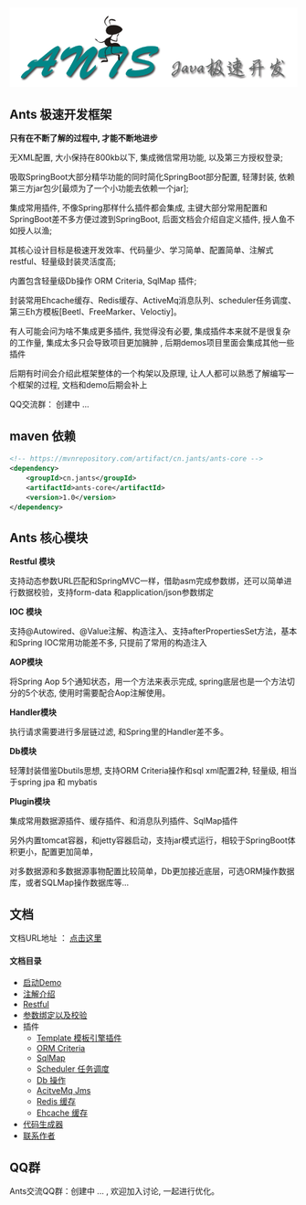 ![Alt text](./src/main/resources/assets/ants-logo.png)
## Ants 极速开发框架

**只有在不断了解的过程中, 才能不断地进步**

无XML配置, 大小保持在800kb以下, 集成微信常用功能, 以及第三方授权登录;

吸取SpringBoot大部分精华功能的同时简化SpringBoot部分配置, 轻薄封装, 依赖第三方jar包少[最烦为了一个小功能去依赖一个jar];

集成常用插件, 不像Spring那样什么插件都会集成, 主键大部分常用配置和SpringBoot差不多方便过渡到SpringBoot, 后面文档会介绍自定义插件, 授人鱼不如授人以渔;

其核心设计目标是极速开发效率、代码量少、学习简单、配置简单、注解式restful、轻量级封装灵活度高;

内置包含轻量级Db操作 ORM Criteria, SqlMap 插件;

封装常用Ehcache缓存、Redis缓存、ActiveMq消息队列、scheduler任务调度、第三Eh方模板[Beetl、FreeMarker、Veloctiy]。

有人可能会问为啥不集成更多插件, 我觉得没有必要, 集成插件本来就不是很复杂的工作量, 集成太多只会导致项目更加臃肿
, 后期demos项目里面会集成其他一些插件

后期有时间会介绍此框架整体的一个构架以及原理, 让人人都可以熟悉了解编写一个框架的过程, 文档和demo后期会补上

QQ交流群： 创建中 ...

## maven 依赖

```xml
<!-- https://mvnrepository.com/artifact/cn.jants/ants-core -->
<dependency>
    <groupId>cn.jants</groupId>
    <artifactId>ants-core</artifactId>
    <version>1.0</version>
</dependency>
```


## Ants 核心模块

**Restful 模块**

支持动态参数URL匹配和SpringMVC一样，借助asm完成参数绑，还可以简单进行数据校验，支持form-data 和application/json参数绑定

**IOC 模块**

支持@Autowired、@Value注解、构造注入、支持afterPropertiesSet方法，基本和Spring IOC常用功能差不多, 只提前了常用的构造注入

**AOP模块**

将Spring Aop 5个通知状态，用一个方法来表示完成, spring底层也是一个方法切分的5个状态, 使用时需要配合Aop注解使用。

**Handler模块**

执行请求需要进行多层链过滤, 和Spring里的Handler差不多。

**Db模块**

轻薄封装借鉴Dbutils思想, 支持ORM Criteria操作和sql xml配置2种, 轻量级, 相当于spring jpa 和 mybatis

**Plugin模块**

集成常用数据源插件、缓存插件、和消息队列插件、SqlMap插件

另外内置tomcat容器，和jetty容器启动，支持jar模式运行，相较于SpringBoot体积更小，配置更加简单，

对多数据源和多数据源事物配置比较简单，Db更加接近底层，可选ORM操作数据库，或者SQLMap操作数据库等...

## 文档

文档URL地址 ： [点击这里](http://shunblog.cn/)

#### 文档目录

- [启动Demo](https://github.com/blogshun/ants-demos/README.md#启动Demo)
- [注解介绍](./DOC.md#mvc)
- [Restful](./DOC.md#安全控制)
- [参数绑定以及校验](./DOC.md#安全控制)
- 插件
	- [Template 模板引擎插件](./DOC.md#spi扩展)
	- [ORM Criteria](./DOC.md#jbootEvnet事件机制)
	- [SqlMap](./DOC.md#配置文件)
	- [Scheduler 任务调度](./DOC.md#代码生成器)
	- [Db 操作](./DOC.md#代码生成器)
	- [AcitveMq Jms](./DOC.md#代码生成器)
	- [Redis 缓存](./DOC.md#代码生成器)
	- [Ehcache 缓存](./DOC.md#代码生成器)
- [代码生成器](./DOC.md#项目构建)
- [联系作者](./DOC.md#联系作者)


## QQ群

Ants交流QQ群：创建中 ... , 欢迎加入讨论, 一起进行优化。